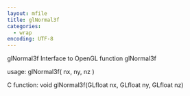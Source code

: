 ```yaml
---
layout: mfile
title: glNormal3f
categories:
  - wrap
encoding: UTF-8
---
```


glNormal3f  Interface to OpenGL function glNormal3f

usage:  glNormal3f( nx, ny, nz )

C function:  void glNormal3f(GLfloat nx, GLfloat ny, GLfloat nz)